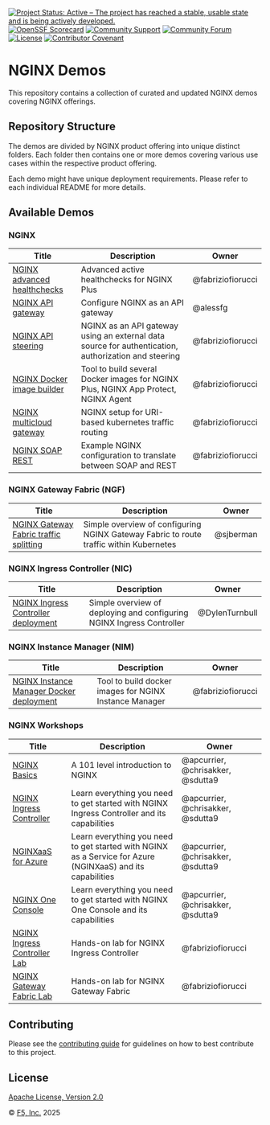 [![Project Status: Active – The project has reached a stable, usable state and is being actively developed.](https://www.repostatus.org/badges/latest/active.svg)](https://www.repostatus.org/#active)
[![OpenSSF Scorecard](https://api.securityscorecards.dev/projects/github.com/nginx/nginx-demos/badge)](https://securityscorecards.dev/viewer/?uri=github.com/nginx/nginx-demos)
[![Community Support](https://badgen.net/badge/support/community/cyan?icon=awesome)](/SUPPORT.md)
[![Community Forum](https://img.shields.io/badge/community-forum-009639?logo=discourse&link=https%3A%2F%2Fcommunity.nginx.org)](https://community.nginx.org)
[![License](https://img.shields.io/badge/License-Apache%202.0-blue.svg)](https://opensource.org/licenses/Apache-2.0)
[![Contributor Covenant](https://img.shields.io/badge/Contributor%20Covenant-2.1-4baaaa.svg)](/CODE_OF_CONDUCT.md)

# NGINX Demos

This repository contains a collection of curated and updated NGINX demos covering NGINX offerings.

## Repository Structure

The demos are divided by NGINX product offering into unique distinct folders. Each folder then contains one or more demos covering various use cases within the respective product offering.

Each demo might have unique deployment requirements. Please refer to each individual README for more details.

## Available Demos

### NGINX

|Title|Description|Owner|
|-----|-----------|-----|
|[NGINX advanced healthchecks](nginx/advanced-healthchecks/)|Advanced active healthchecks for NGINX Plus|@fabriziofiorucci|
|[NGINX API gateway](nginx/api-gateway/)|Configure NGINX as an API gateway|@alessfg|
|[NGINX API steering](nginx/api-steering/)|NGINX as an API gateway using an external data source for authentication, authorization and steering|@fabriziofiorucci|
|[NGINX Docker image builder](nginx/docker-image-builder/)|Tool to build several Docker images for NGINX Plus, NGINX App Protect, NGINX Agent|@fabriziofiorucci|
|[NGINX multicloud gateway](nginx/multicloud-gateway/)|NGINX setup for URI-based kubernetes traffic routing|@fabriziofiorucci|
|[NGINX SOAP REST](nginx/soap-to-rest/)|Example NGINX configuration to translate between SOAP and REST|@fabriziofiorucci|

### NGINX Gateway Fabric (NGF)

|Title|Description|Owner|
|-----|-----------|-----|
|[NGINX Gateway Fabric traffic splitting](nginx-gateway-fabric/traffic-splitting/)|Simple overview of configuring NGINX Gateway Fabric to route traffic within Kubernetes|@sjberman|

### NGINX Ingress Controller (NIC)

|Title|Description|Owner|
|-----|-----------|-----|
|[NGINX Ingress Controller deployment](nginx-ingress-controller/ingress-deployment/)|Simple overview of deploying and configuring NGINX Ingress Controller|@DylenTurnbull|

### NGINX Instance Manager (NIM)

|Title|Description|Owner|
|-----|-----------|-----|
|[NGINX Instance Manager Docker deployment](nginx-instance-manager/docker-deployment/)|Tool to build docker images for NGINX Instance Manager|@fabriziofiorucci|

### NGINX Workshops

|Title|Description|Owner|
|-----|-----------|-----|
|[NGINX Basics](nginx-workshops/README.md)|A 101 level introduction to NGINX|@apcurrier, @chrisakker, @sdutta9|
|[NGINX Ingress Controller](nginx-workshops/README.md)|Learn everything you need to get started with NGINX Ingress Controller and its capabilities|@apcurrier, @chrisakker, @sdutta9|
|[NGINXaaS for Azure](nginx-workshops/README.md)|Learn everything you need to get started with NGINX as a Service for Azure (NGINXaaS) and its capabilities|@apcurrier, @chrisakker, @sdutta9|
|[NGINX One Console](nginx-workshops/README.md)|Learn everything you need to get started with NGINX One Console and its capabilities|@apcurrier, @chrisakker, @sdutta9|
|[NGINX Ingress Controller Lab](nginx-workshops/README.md)|Hands-on lab for NGINX Ingress Controller|@fabriziofiorucci|
|[NGINX Gateway Fabric Lab](nginx-workshops/README.md)|Hands-on lab for NGINX Gateway Fabric|@fabriziofiorucci|

## Contributing

Please see the [contributing guide](/CONTRIBUTING.md) for guidelines on how to best contribute to this project.

## License

[Apache License, Version 2.0](/LICENSE)

&copy; [F5, Inc.](https://www.f5.com/) 2025
